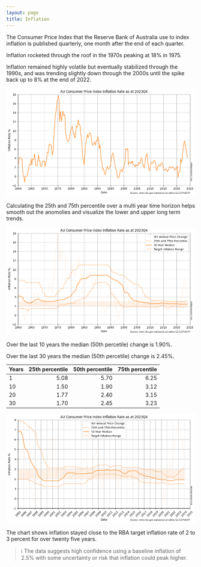 ```yaml
---
layout: page
title: Inflation
---
```


The Consumer Price Index that the Reserve Bank of Australia use to index inflation is published quarterly, one month after the end of each quarter.

Inflation rocketed through the roof in the 1970s peaking at 18% in 1975. 

Inflation remained highly volatile but eventually stabilized through the 1990s, and was trending slightly down through the 2000s until the spike back up to 8% at the end of 2022.


    
![png](images/inflation_6_0.png)
    




Calculating the 25th and 75th percentile over a multi year time horizon helps smooth out the anomolies and visualize the lower and upper long term trends.




    
![png](images/inflation_12_0.png)
    




Over the last 10 years the median (50th percetile) change is 1.90%.

Over the last 30 years the median (50th percetile) change is 2.45%.

| Years | 25th percentile | 50th percentile | 75th percentile |
|-------|-----:|-----:|-----:|
| 1     | 5.08 | 5.70 | 6.25 |
| 10    | 1.50 | 1.90 | 3.12 |
| 20    | 1.77 | 2.40 | 3.15 |
| 30    | 1.70 | 2.45 | 3.23 |





    
![png](images/inflation_14_0.png)
    


The chart shows inflation stayed close to the RBA target inflation rate of 2 to 3 percent for over twenty five years.

> ℹ The data suggests high confidence using a baseline inflation of 2.5% with some uncertainty or risk that inflation could peak higher.
